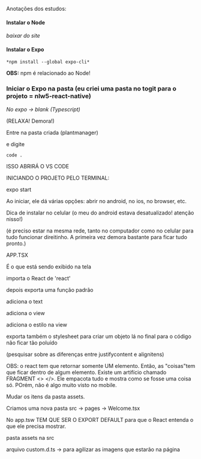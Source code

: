 Anotações dos estudos:



#### Instalar o Node

*baixar do site*

#### Instalar o Expo

`*npm install --global expo-cli*`

**OBS:** npm é relacionado ao Node!

### Iniciar o Expo na pasta (eu criei uma pasta no togit para o projeto = nlw5-react-native)

*No expo -> blank (Typescript)*

(RELAXA! Demora!)



Entre na pasta criada (plantmanager)

e digite

 `code .`

ISSO ABRIRÁ O VS CODE

INICIANDO O PROJETO PELO TERMINAL:

expo start

Ao iniciar, ele dá várias opções: abrir no android, no ios, no browser, etc.

Dica de instalar no celular (o meu do android estava desatualizado! atenção nisso!)

(é preciso estar na mesma rede, tanto no computador como no celular para tudo funcionar direitinho. A primeira vez demora bastante para ficar tudo pronto.)





APP.TSX

É o que está sendo exibido na tela

importa o React de 'react'

depois exporta uma função padrão

adiciona o text

adiciona o view

adiciona o estilo na view

exporta também o stylesheet para criar um objeto lá no final para o código não ficar tão poluído

(pesquisar sobre as diferenças entre justifycontent e alignitens)





OBS: o react tem que retornar somente UM elemento. Então, as "coisas"tem que ficar dentro de algum elemento. Existe um artifício chamado FRAGMENT <> </>. Ele empacota tudo e mostra como se fosse uma coisa só. POrém, não é algo muito visto no mobile.



Mudar os itens da pasta assets.

Criamos uma nova pasta src -> pages -> Welcome.tsx

No app.tsw TEM QUE SER O EXPORT DEFAULT para que o React entenda o que ele precisa mostrar.

pasta assets na src

arquivo custom.d.ts -> para agilizar as imagens que estarão na página









